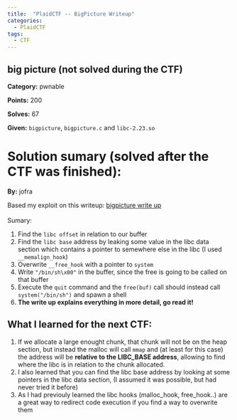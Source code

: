 ```yaml
---
title:  "PlaidCTF -- BigPicture Writeup"
categories:
  - PlaidCTF
tags:
  - CTF
---
```


## big picture (not solved during the CTF)

**Category:** pwnable

**Points:** 200

**Solves:** 67

**Given:** `bigpicture`, `bigpicture.c` and `libc-2.23.so`


# Solution sumary (solved after the CTF was finished):
**By:** jofra

Based my exploit on this writeup: [bigpicture write up](https://amritabi0s.wordpress.com/2017/04/24/plaid-ctf-2017-bigpicture-write-up)<br><br>
Sumary:
1. Find the `libc offset` in relation to our buffer
2. Find the `libc base` address by leaking some value in the libc data section which contains a pointer to semewhere else in the libc (I used `__memalign_hook`)
3. Overwrite `__free_hook` with a pointer to `system`
4. Write `"/bin/sh\x00"` in the buffer, since the free is going to be called on that buffer
5. Execute the `quit` command and the `free(buf)` call should instead call `system("/bin/sh")` and spawn a shell
6. **The write up explains everything in more detail, go read it!**

## What I learned for the next CTF:
1. If we allocate a large enought chunk, that chunk will not be on the heap section, but instead the malloc will call `mmap` and (at least for this case) the address will be **relative to the LIBC_BASE address**, allowing to find where the libc is in relation to the chunk allocated.
2. I also learned that you can find the libc base address by looking at some pointers in the libc data section, (I assumed it was possible, but had never tried it before)
3. As I had previouly learned the libc hooks (malloc_hook, free_hook..) are a great way to redirect code execution if you find a way to overwrite them
